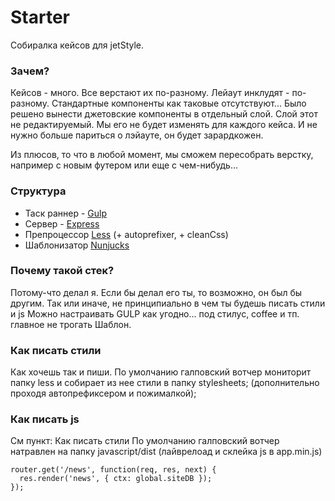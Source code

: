 # Starter #

Собиралка кейсов для jetStyle.

### Зачем? ###
Кейсов - много. Все верстают их по-разному. Лейаут инклудят - по-разному. 
Стандартные компоненты как таковые отсутствуют...
Было решено вынести джетовские компоненты в отдельный слой. Слой этот не редактируемый. Мы его не будет изменять для каждого кейса.
И не нужно больше париться о лэйауте, он будет зарардкожен.

Из плюсов, то что в любой момент, мы сможем пересобрать верстку, например с новым футером или еще с чем-нибудь...

### Структура ###

* Таск раннер - [Gulp](http://gulpjs.com/)
* Сервер - [Express](http://expressjs.com/ru/guide/routing.html)
* Препроцессор [Less](http://lesscss.org/) (+ autoprefixer, + cleanCss)
* Шаблонизатор [Nunjucks](https://mozilla.github.io/nunjucks/)

### Почему такой стек? ###

Потому-что делал я. Если бы делал его ты, то возможно, он был бы другим.
Так или иначе, не принципиально в чем ты будешь писать стили и js
Можно настраивать GULP как угодно... под стилус, coffee и тп.
главное не трогать Шаблон.

### Как писать стили ###
Как хочешь так и пиши.
По умолчанию галповский вотчер мониторит папку less и собирает из нее стили в папку stylesheets;
(дополнительно проходя автопрефиксером и пожималкой);

### Как писать js ### 
См пункт: Как писать стили
По умолчанию галповский вотчер натравлен на папку javascript/dist
(лайврелоад и склейка js в app.min.js)

``` 
router.get('/news', function(req, res, next) {
  res.render('news', { ctx: global.siteDB });
});
 ```
